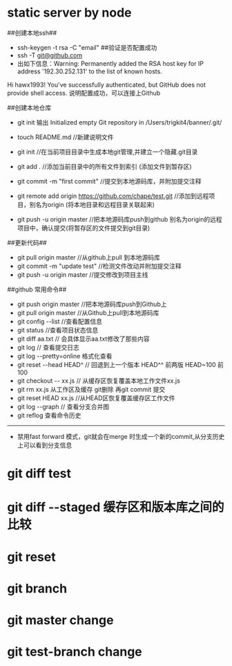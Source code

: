 static server by node 
======================

##创建本地ssh##
* ssh-keygen -t rsa -C "email" 
##验证是否配置成功
* ssh -T git@github.com
* 出如下信息：Warning: Permanently added the RSA host key for IP address '192.30.252.131' to the list of known hosts.

Hi hawx1993! You've successfully authenticated, but GitHub does not provide shell access. 说明配置成功，可以连接上Github

##创建本地仓库
* git init
输出 Initialized empty Git repository in /Users/trigkit4/banner/.git/

* touch README.md //新建说明文件
* git init //在当前项目目录中生成本地git管理,并建立一个隐藏.git目录
* git add . //添加当前目录中的所有文件到索引 (添加文件到暂存区)
* git commit -m "first commit" //提交到本地源码库，并附加提交注释
* git remote add origin https://github.com/chape/test.git //添加到远程项目，别名为origin (将本地目录和远程目录关联起来)
* git push -u origin master //把本地源码库push到github 别名为origin的远程项目中，确认提交(将暂存区的文件提交到git目录)


##更新代码##
* git pull origin master //从github上pull 到本地源码库
* git commit -m "update test" //检测文件改动并附加提交注释
* git push -u origin master //提交修改到项目主线

##github 常用命令##

* git push origin master //把本地源码库push到Github上
* git pull origin master //从Github上pull到本地源码库
* git config --list //查看配置信息
* git status //查看项目状态信息 
* git diff aa.txt // 会具体显示aa.txt修改了那些内容
* git log // 查看提交日志
* git log --pretty=online 格式化查看
* git reset --head HEAD^ // 回退到上一个版本 HEAD^^ 前两版 HEAD~100 前100
* git checkout -- xx.js // 从缓存区恢复覆盖本地工作文件xx.js
* git rm xx.js 从工作区及缓存 git删除 再git commit 提交
* git reset HEAD xx.js //从HEAD区恢复覆盖缓存区工作文件
* git  log --graph // 查看分支合并图
* git reflog 查看命令历史
______
* 禁用fast forward 模式，git就会在merge 时生成一个新的commit,从分支历史上可以看到分支信息


# git diff test
# git diff --staged 缓存区和版本库之间的比较
# git reset
# git branch
# git master change
# git test-branch change
